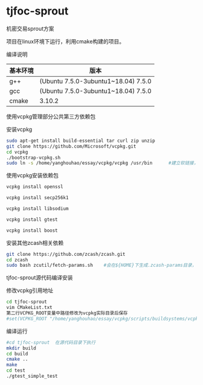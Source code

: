 # tjfoc-sprout

机密交易sprout方案



项目在linux环境下运行，利用cmake构建的项目。

编译说明

| 基本环境 | 版本                                |
| -------- | ----------------------------------- |
| g++      | (Ubuntu 7.5.0-3ubuntu1~18.04) 7.5.0 |
| gcc      | (Ubuntu 7.5.0-3ubuntu1~18.04) 7.5.0 |
| cmake    | 3.10.2                              |

使用vcpkg管理部分公共第三方依赖包

安装vcpkg

```bash
sudo apt-get install build-essential tar curl zip unzip
git clone https://github.com/Microsoft/vcpkg.git
cd vcpkg
./bootstrap-vcpkg.sh
sudo ln -s /home/yanghouhao/essay/vcpkg/vcpkg /usr/bin      #建立软链接，注意路径修改， /home/chenxu/vcpkg/vcpkg 修改为vcpkg执行文件的绝对路径
```

使用vcpkg安装依赖包

```bash
vcpkg install openssl

vcpkg install secp256k1

vcpkg install libsodium

vcpkg install gtest         

vcpkg install boost
```

安装其他zcash相关依赖

```bash
git clone https://github.com/zcash/zcash.git
cd zcash
sudo bash zcutil/fetch-params.sh    #会在${HOME}下生成.zcash-params目录，包含700MB左右的三个配置文件sapling-output.params  sapling-spend.params  sprout-groth16.params
```



tjfoc-sprout源代码编译安装

修改vcpkg引用地址

```bash
cd tjfoc-sprout
vim CMakeList.txt
第二行VCPKG_ROOT变量中路径修改为vcpkg实际目录后保存
#set(VCPKG_ROOT "/home/yanghouhao/essay/vcpkg/scripts/buildsystems/vcpkg.cmake" CACHE PATH "")
```



编译运行

```bash
#cd tjfoc-sprout  在源代码目录下执行
mkdir build
cd build
cmake ..  
make
cd test
./gtest_simple_test
```

